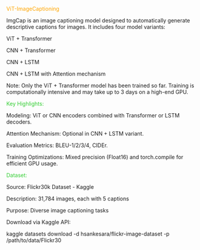 <span style="color:#FFA500;"> ViT-ImageCaptioning</span>

ImgCap is an image captioning model designed to automatically generate descriptive captions for images.
It includes four model variants:

ViT + Transformer

CNN + Transformer

CNN + LSTM

CNN + LSTM with Attention mechanism

Note: Only the ViT + Transformer model has been trained so far. Training is computationally intensive and may take up to 3 days on a high-end GPU.



<span style="color:#32CD32;"> Key Highlights:</span>

Modeling: ViT or CNN encoders combined with Transformer or LSTM decoders.

Attention Mechanism: Optional in CNN + LSTM variant.

Evaluation Metrics: BLEU-1/2/3/4, CIDEr.

Training Optimizations: Mixed precision (Float16) and torch.compile for efficient GPU usage.


<span style="color:#32CD32;"> Dataset:</span>

Source: Flickr30k Dataset - Kaggle

Description: 31,784 images, each with 5 captions

Purpose: Diverse image captioning tasks

Download via Kaggle API:

kaggle datasets download -d hsankesara/flickr-image-dataset -p /path/to/data/Flickr30
